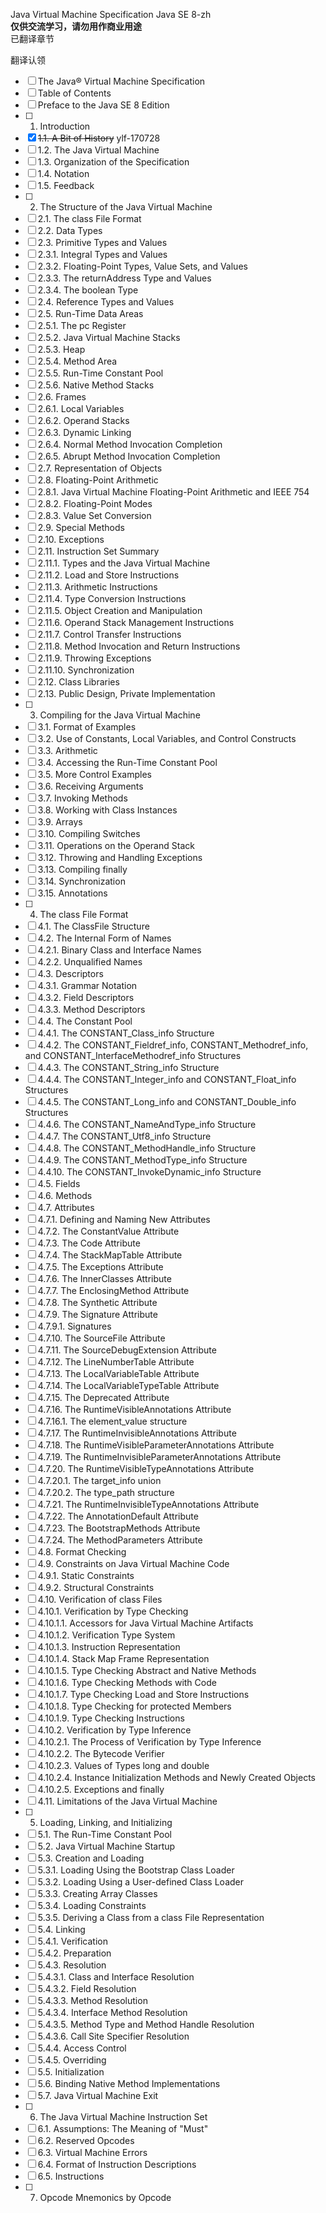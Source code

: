 Java Virtual Machine Specification Java SE 8-zh</br>
**仅供交流学习，请勿用作商业用途** </br>
已翻译章节</br>

翻译认领</br>
- [ ] The Java® Virtual Machine Specification
- [ ] Table of Contents
- [ ] Preface to the Java SE 8 Edition
- [ ] 1. Introduction
- [x] ~~1.1. A Bit of History~~ ylf-170728
- [ ] 1.2. The Java Virtual Machine
- [ ] 1.3. Organization of the Specification
- [ ] 1.4. Notation
- [ ] 1.5. Feedback
- [ ] 2. The Structure of the Java Virtual Machine
- [ ] 2.1. The class File Format
- [ ] 2.2. Data Types
- [ ] 2.3. Primitive Types and Values
- [ ] 2.3.1. Integral Types and Values
- [ ] 2.3.2. Floating-Point Types, Value Sets, and Values
- [ ] 2.3.3. The returnAddress Type and Values
- [ ] 2.3.4. The boolean Type
- [ ] 2.4. Reference Types and Values
- [ ] 2.5. Run-Time Data Areas
- [ ] 2.5.1. The pc Register
- [ ] 2.5.2. Java Virtual Machine Stacks
- [ ] 2.5.3. Heap
- [ ] 2.5.4. Method Area
- [ ] 2.5.5. Run-Time Constant Pool
- [ ] 2.5.6. Native Method Stacks
- [ ] 2.6. Frames
- [ ] 2.6.1. Local Variables
- [ ] 2.6.2. Operand Stacks
- [ ] 2.6.3. Dynamic Linking
- [ ] 2.6.4. Normal Method Invocation Completion
- [ ] 2.6.5. Abrupt Method Invocation Completion
- [ ] 2.7. Representation of Objects
- [ ] 2.8. Floating-Point Arithmetic
- [ ] 2.8.1. Java Virtual Machine Floating-Point Arithmetic and IEEE 754
- [ ] 2.8.2. Floating-Point Modes
- [ ] 2.8.3. Value Set Conversion
- [ ] 2.9. Special Methods
- [ ] 2.10. Exceptions
- [ ] 2.11. Instruction Set Summary
- [ ] 2.11.1. Types and the Java Virtual Machine
- [ ] 2.11.2. Load and Store Instructions
- [ ] 2.11.3. Arithmetic Instructions
- [ ] 2.11.4. Type Conversion Instructions
- [ ] 2.11.5. Object Creation and Manipulation
- [ ] 2.11.6. Operand Stack Management Instructions
- [ ] 2.11.7. Control Transfer Instructions
- [ ] 2.11.8. Method Invocation and Return Instructions
- [ ] 2.11.9. Throwing Exceptions
- [ ] 2.11.10. Synchronization
- [ ] 2.12. Class Libraries
- [ ] 2.13. Public Design, Private Implementation
- [ ] 3. Compiling for the Java Virtual Machine
- [ ] 3.1. Format of Examples
- [ ] 3.2. Use of Constants, Local Variables, and Control Constructs
- [ ] 3.3. Arithmetic
- [ ] 3.4. Accessing the Run-Time Constant Pool
- [ ] 3.5. More Control Examples
- [ ] 3.6. Receiving Arguments
- [ ] 3.7. Invoking Methods
- [ ] 3.8. Working with Class Instances
- [ ] 3.9. Arrays
- [ ] 3.10. Compiling Switches
- [ ] 3.11. Operations on the Operand Stack
- [ ] 3.12. Throwing and Handling Exceptions
- [ ] 3.13. Compiling finally
- [ ] 3.14. Synchronization
- [ ] 3.15. Annotations
- [ ] 4. The class File Format
- [ ] 4.1. The ClassFile Structure
- [ ] 4.2. The Internal Form of Names
- [ ] 4.2.1. Binary Class and Interface Names
- [ ] 4.2.2. Unqualified Names
- [ ] 4.3. Descriptors
- [ ] 4.3.1. Grammar Notation
- [ ] 4.3.2. Field Descriptors
- [ ] 4.3.3. Method Descriptors
- [ ] 4.4. The Constant Pool
- [ ] 4.4.1. The CONSTANT_Class_info Structure
- [ ] 4.4.2. The CONSTANT_Fieldref_info, CONSTANT_Methodref_info, and CONSTANT_InterfaceMethodref_info Structures
- [ ] 4.4.3. The CONSTANT_String_info Structure
- [ ] 4.4.4. The CONSTANT_Integer_info and CONSTANT_Float_info Structures
- [ ] 4.4.5. The CONSTANT_Long_info and CONSTANT_Double_info Structures
- [ ] 4.4.6. The CONSTANT_NameAndType_info Structure
- [ ] 4.4.7. The CONSTANT_Utf8_info Structure
- [ ] 4.4.8. The CONSTANT_MethodHandle_info Structure
- [ ] 4.4.9. The CONSTANT_MethodType_info Structure
- [ ] 4.4.10. The CONSTANT_InvokeDynamic_info Structure
- [ ] 4.5. Fields
- [ ] 4.6. Methods
- [ ] 4.7. Attributes
- [ ] 4.7.1. Defining and Naming New Attributes
- [ ] 4.7.2. The ConstantValue Attribute
- [ ] 4.7.3. The Code Attribute
- [ ] 4.7.4. The StackMapTable Attribute
- [ ] 4.7.5. The Exceptions Attribute
- [ ] 4.7.6. The InnerClasses Attribute
- [ ] 4.7.7. The EnclosingMethod Attribute
- [ ] 4.7.8. The Synthetic Attribute
- [ ] 4.7.9. The Signature Attribute
- [ ] 4.7.9.1. Signatures
- [ ] 4.7.10. The SourceFile Attribute
- [ ] 4.7.11. The SourceDebugExtension Attribute
- [ ] 4.7.12. The LineNumberTable Attribute
- [ ] 4.7.13. The LocalVariableTable Attribute
- [ ] 4.7.14. The LocalVariableTypeTable Attribute
- [ ] 4.7.15. The Deprecated Attribute
- [ ] 4.7.16. The RuntimeVisibleAnnotations Attribute
- [ ] 4.7.16.1. The element_value structure
- [ ] 4.7.17. The RuntimeInvisibleAnnotations Attribute
- [ ] 4.7.18. The RuntimeVisibleParameterAnnotations Attribute
- [ ] 4.7.19. The RuntimeInvisibleParameterAnnotations Attribute
- [ ] 4.7.20. The RuntimeVisibleTypeAnnotations Attribute
- [ ] 4.7.20.1. The target_info union
- [ ] 4.7.20.2. The type_path structure
- [ ] 4.7.21. The RuntimeInvisibleTypeAnnotations Attribute
- [ ] 4.7.22. The AnnotationDefault Attribute
- [ ] 4.7.23. The BootstrapMethods Attribute
- [ ] 4.7.24. The MethodParameters Attribute
- [ ] 4.8. Format Checking
- [ ] 4.9. Constraints on Java Virtual Machine Code
- [ ] 4.9.1. Static Constraints
- [ ] 4.9.2. Structural Constraints
- [ ] 4.10. Verification of class Files
- [ ] 4.10.1. Verification by Type Checking
- [ ] 4.10.1.1. Accessors for Java Virtual Machine Artifacts
- [ ] 4.10.1.2. Verification Type System
- [ ] 4.10.1.3. Instruction Representation
- [ ] 4.10.1.4. Stack Map Frame Representation
- [ ] 4.10.1.5. Type Checking Abstract and Native Methods
- [ ] 4.10.1.6. Type Checking Methods with Code
- [ ] 4.10.1.7. Type Checking Load and Store Instructions
- [ ] 4.10.1.8. Type Checking for protected Members
- [ ] 4.10.1.9. Type Checking Instructions
- [ ] 4.10.2. Verification by Type Inference
- [ ] 4.10.2.1. The Process of Verification by Type Inference
- [ ] 4.10.2.2. The Bytecode Verifier
- [ ] 4.10.2.3. Values of Types long and double
- [ ] 4.10.2.4. Instance Initialization Methods and Newly Created Objects
- [ ] 4.10.2.5. Exceptions and finally
- [ ] 4.11. Limitations of the Java Virtual Machine
- [ ] 5. Loading, Linking, and Initializing
- [ ] 5.1. The Run-Time Constant Pool
- [ ] 5.2. Java Virtual Machine Startup
- [ ] 5.3. Creation and Loading
- [ ] 5.3.1. Loading Using the Bootstrap Class Loader
- [ ] 5.3.2. Loading Using a User-defined Class Loader
- [ ] 5.3.3. Creating Array Classes
- [ ] 5.3.4. Loading Constraints
- [ ] 5.3.5. Deriving a Class from a class File Representation
- [ ] 5.4. Linking
- [ ] 5.4.1. Verification
- [ ] 5.4.2. Preparation
- [ ] 5.4.3. Resolution
- [ ] 5.4.3.1. Class and Interface Resolution
- [ ] 5.4.3.2. Field Resolution
- [ ] 5.4.3.3. Method Resolution
- [ ] 5.4.3.4. Interface Method Resolution
- [ ] 5.4.3.5. Method Type and Method Handle Resolution
- [ ] 5.4.3.6. Call Site Specifier Resolution
- [ ] 5.4.4. Access Control
- [ ] 5.4.5. Overriding
- [ ] 5.5. Initialization
- [ ] 5.6. Binding Native Method Implementations
- [ ] 5.7. Java Virtual Machine Exit
- [ ] 6. The Java Virtual Machine Instruction Set
- [ ] 6.1. Assumptions: The Meaning of "Must"
- [ ] 6.2. Reserved Opcodes
- [ ] 6.3. Virtual Machine Errors
- [ ] 6.4. Format of Instruction Descriptions
- [ ] 6.5. Instructions
- [ ] 7. Opcode Mnemonics by Opcode
